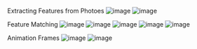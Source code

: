 Extracting Features from Photoes
![image](https://github.com/user-attachments/assets/42c0e415-6098-40e3-91e7-f7ab2b6252d0)
![image](https://github.com/user-attachments/assets/cb226709-df0c-431d-9665-3eda35ab80f0)

Feature Matching
![image](https://github.com/user-attachments/assets/a0a93623-dfe3-4c1b-ab63-254425cd2d00)
![image](https://github.com/user-attachments/assets/986f9760-82ec-4132-8cb8-9215c2d45475)
![image](https://github.com/user-attachments/assets/c91748e2-ca48-4b7a-a6f0-7d3fff5ac3c5)
![image](https://github.com/user-attachments/assets/0551ea02-93a0-4b94-9f01-1b6fac94b25c)
![image](https://github.com/user-attachments/assets/d192abef-3181-4978-81a7-5e39f7d96258)

Animation Frames
![image](https://github.com/user-attachments/assets/0ce0d074-7ca6-4c7b-ad2e-c652d8f1b05f)
![image](https://github.com/user-attachments/assets/df9974b1-8565-43d3-b058-034f71e572f1)
